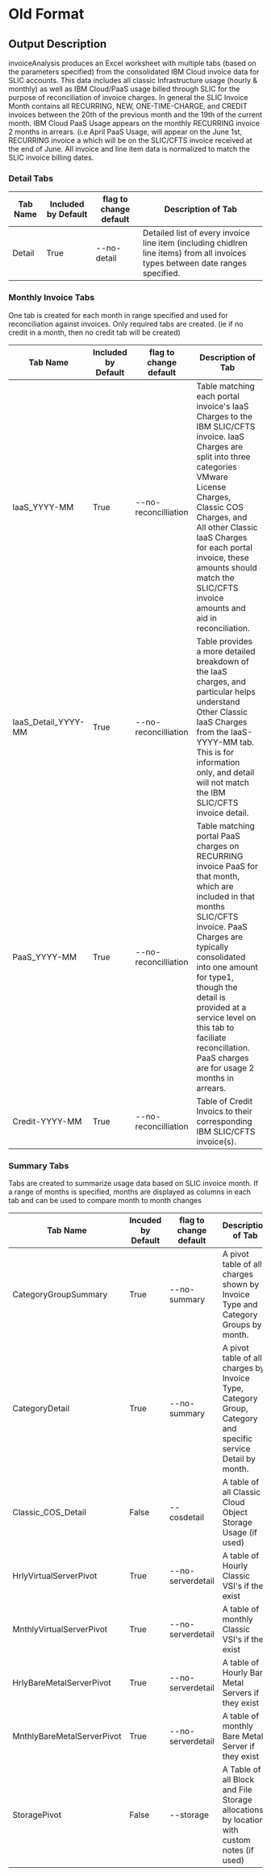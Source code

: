 # Old Format

## Output Description
invoiceAnalysis produces an Excel worksheet with multiple tabs (based on the parameters specified) from the consolidated IBM Cloud invoice data for SLIC accounts.  This data includes all classic Infrastructure usage (hourly & monthly) as well as
IBM Cloud/PaaS usage billed through SLIC for the purpose of reconciliation of invoice charges. In general the SLIC Invoice Month contains all RECURRING, NEW, ONE-TIME-CHARGE, and CREDIT invoices between the 20th of the previous month and the 19th of
the current month.   IBM Cloud PaaS Usage appears on the monthly RECURRING invoice 2 months in arrears.   (i.e April PaaS Usage, will appear on the June 1st, RECURRING invoice a which will be on the SLIC/CFTS invoice received at the end of June.  All
invoice and line item data is normalized to match the SLIC invoice billing dates.

### Detail Tabs
| Tab Name      | Included by Default | flag to change default| Description of Tab 
|---------------|---------------------|----------------------|-------------------
| Detail | True                | --no-detail | Detailed list of every invoice line item (including chidlren line items) from all invoices types between date ranges specified.

### Monthly Invoice Tabs
One tab is created for each month in range specified and used for reconciliation against invoices.   Only required tabs are created.  (ie if no credit in a month, then no credit tab will be created)

| Tab Name      | Included by Default | flag to change default| Description of Tab 
|---------------|---------------------|----------------------|-------------------
| IaaS_YYYY-MM  | True                | --no-reconcilliation | Table matching each portal invoice's IaaS Charges to the IBM SLIC/CFTS invoice.  IaaS Charges are split into three categories VMware License Charges, Classic COS Charges, and All other Classic IaaS Charges for each portal invoice, these amounts should match the SLIC/CFTS invoice amounts and aid in reconciliation. 
| IaaS_Detail_YYYY-MM | True                | --no-reconcilliation | Table provides a more detailed breakdown of the IaaS charges, and particular helps understand Other Classic IaaS Charges from the IaaS-YYYY-MM tab.   This is for information only, and detail will not match the IBM SLIC/CFTS invoice detail. 
| PaaS_YYYY-MM  | True                | --no-reconcilliation | Table matching portal PaaS charges on RECURRING invoice PaaS for that month, which are included in that months SLIC/CFTS invoice.  PaaS Charges are typically consolidated into one amount for type1, though the detail is provided at a service level on this tab to faciliate reconcillation.  PaaS charges are for usage 2 months in arrears. 
| Credit-YYYY-MM | True                | --no-reconcilliation | Table of Credit Invoics to their corresponding IBM SLIC/CFTS invoice(s). 

### Summary Tabs
Tabs are created to summarize usage data based on SLIC invoice month.   If a range of months is specified, months are displayed as columns in each tab and can be used to compare month to month changes

| Tab Name      | Incuded by Default | flag to change default | Description of Tab 
|---------------|--------------------|-----------------------|-------------------
| CategoryGroupSummary | True               | --no-summary          | A pivot table of all charges shown by Invoice Type and Category Groups by month. 
| CategoryDetail | True               | --no-summary          | A pivot table of all charges by Invoice Type, Category Group, Category and specific service Detail by month. 
| Classic_COS_Detail | False              | --cosdetail           | A table of all Classic Cloud Object Storage Usage (if used)
| HrlyVirtualServerPivot | True               | --no-serverdetail     | A table of Hourly Classic VSI's if they exist 
| MnthlyVirtualServerPivot | True               | --no-serverdetail     | A table of monthly Classic VSI's if they exist 
| HrlyBareMetalServerPivot | True               | --no-serverdetail     | A table of Hourly Bare Metal Servers if they exist 
| MnthlyBareMetalServerPivot | True               | --no-serverdetail     | A table of monthly Bare Metal Server if they exist 
| StoragePivot | False              | --storage             | A Table of all Block and File Storage allocations by location with custom notes (if used)
